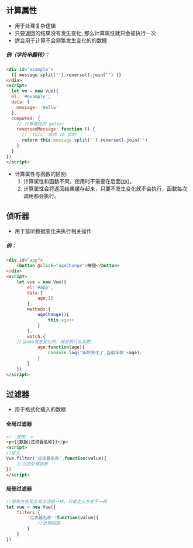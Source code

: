## 计算属性
+ 用于处理复杂逻辑
+ 只要返回的结果没有发生变化, 那么计算属性就只会被执行一次
+ 适合用于计算不会频繁发生变化的的数据


##### 例（字符串翻转）：
```html
<div id="example">
  {{ message.split('').reverse().join('') }}
</div>
<script>
  let vm = new Vue({
  el: '#example',
  data: {
    message: 'Hello'
  },
  computed: {
    // 计算属性的 getter
    reversedMessage: function () {
      // `this` 指向 vm 实例
      return this.message.split('').reverse().join('')
    }
  }
})
</script>
```
+ 计算属性与函数的区别:
 	1. 计算属性和函数不同，使用时不需要在后面加()。
 	2. 计算属性会将返回结果缓存起来，只要不发生变化就不会执行，函数每次调用都会执行。

## 侦听器
+ 用于监听数据变化来执行相关操作

##### 例：
```html
<div id="app">
    <button @click="ageChange">按钮</button>
</div>
<script>
    let vue = new Vue({
        el:'#app',
        data:{
            age:15
        },
        methods:{
            ageChange(){
                this.age++
            }
        },
        watch:{
	//当age发生变化时，就会执行此函数
            age:function(age){
                console.log('年龄变化了,当前年龄'+age);
            }
        }
    })
</script>
```
## 过滤器
+ 用于格式化插入的数据

#### 全局过滤器
```html
<!--使用-->
<p>{{数据|过滤器名称}}</p>
<script>
//定义
Vue.filter('过滤器名称',function(value){
	//过滤处理函数
})
</script>
```
#### 局部过滤器
```javascript
//使用方式和全局过滤器一样，只是定义方式不一样
let vue = new Vue({
	filters:{
		'过滤器名称':function(value){
			//处理函数
		}
	}
})
```
	